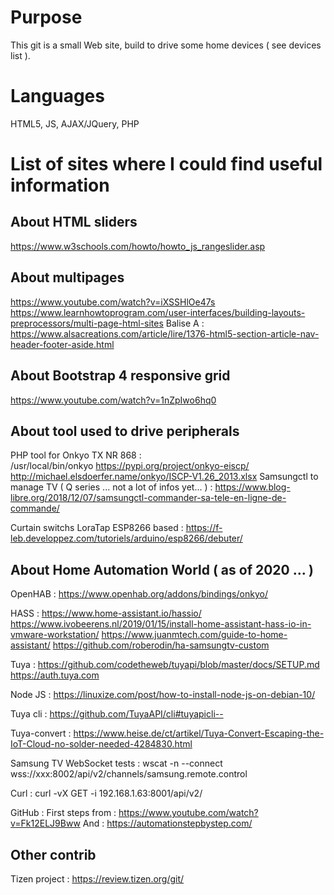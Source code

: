 Purpose
=
This git is a small Web site, build to drive some home devices ( see devices list ).

Languages
=
HTML5, JS, AJAX/JQuery, PHP

List of sites where I could find useful information
=
About HTML sliders
-
https://www.w3schools.com/howto/howto_js_rangeslider.asp

About multipages
-
https://www.youtube.com/watch?v=iXSSHlOe47s
https://www.learnhowtoprogram.com/user-interfaces/building-layouts-preprocessors/multi-page-html-sites
Balise A : https://www.alsacreations.com/article/lire/1376-html5-section-article-nav-header-footer-aside.html
	
About Bootstrap 4 responsive grid
-
https://www.youtube.com/watch?v=1nZpIwo6hq0

About tool used to drive peripherals
-
PHP tool for Onkyo TX NR 868 : 	
	/usr/local/bin/onkyo
	https://pypi.org/project/onkyo-eiscp/
	http://michael.elsdoerfer.name/onkyo/ISCP-V1.26_2013.xlsx
Samsungctl to manage TV ( Q series ... not a lot of infos yet... ) : 
	https://www.blog-libre.org/2018/12/07/samsungctl-commander-sa-tele-en-ligne-de-commande/

Curtain switchs LoraTap ESP8266 based : https://f-leb.developpez.com/tutoriels/arduino/esp8266/debuter/

About Home Automation World ( as of 2020 ... )
-
OpenHAB : https://www.openhab.org/addons/bindings/onkyo/

HASS : 	https://www.home-assistant.io/hassio/
	https://www.ivobeerens.nl/2019/01/15/install-home-assistant-hass-io-in-vmware-workstation/
	https://www.juanmtech.com/guide-to-home-assistant/
	https://github.com/roberodin/ha-samsungtv-custom

Tuya : 	https://github.com/codetheweb/tuyapi/blob/master/docs/SETUP.md
	https://auth.tuya.com
	
Node JS : https://linuxize.com/post/how-to-install-node-js-on-debian-10/ 

Tuya cli : https://github.com/TuyaAPI/cli#tuyapicli--

Tuya-convert : https://www.heise.de/ct/artikel/Tuya-Convert-Escaping-the-IoT-Cloud-no-solder-needed-4284830.html

Samsung TV WebSocket tests : wscat -n --connect wss://xxx:8002/api/v2/channels/samsung.remote.control


Curl : curl -vX GET -i 192.168.1.63:8001/api/v2/

GitHub : First steps from : https://www.youtube.com/watch?v=Fk12ELJ9Bww
		 And : https://automationstepbystep.com/
		 
Other contrib
-
Tizen project : https://review.tizen.org/git/
